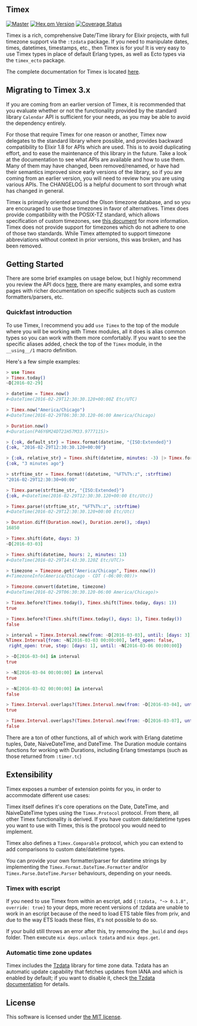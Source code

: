 ## Timex

[![Master](https://github.com/bitwalker/timex/workflows/elixir/badge.svg?branch=master)](https://github.com/bitwalker/timex/actions?query=workflow%3A%22elixir%22+branch%3Amaster)
[![Hex.pm Version](http://img.shields.io/hexpm/v/timex.svg?style=flat)](https://hex.pm/packages/timex)
[![Coverage Status](https://coveralls.io/repos/github/bitwalker/timex/badge.svg?branch=master)](https://coveralls.io/github/bitwalker/timex?branch=master)

Timex is a rich, comprehensive Date/Time library for Elixir projects, with full timezone support via the `:tzdata` package. If
you need to manipulate dates, times, datetimes, timestamps, etc., then Timex is for you! It is very easy to use Timex types
in place of default Erlang types, as well as Ecto types via the `timex_ecto` package.

The complete documentation for Timex is located [here](https://hexdocs.pm/timex).

## Migrating to Timex 3.x

If you are coming from an earlier version of Timex, it is recommended that you evaluate whether or not the functionality provided
by the standard library `Calendar` API is sufficient for your needs, as you may be able to avoid the dependency entirely.

For those that require Timex for one reason or another, Timex now delegates to the standard library where possible, and provides
backward compatibility to Elixir 1.8 for APIs which are used. This is to avoid duplicating effort, and to ease the maintenance of
this library in the future. Take a look at the documentation to see what APIs are available and how to use them. Many of them may have
changed, been removed/renamed, or have had their semantics improved since early versions of the library, so if you are coming from
an earlier version, you will need to review how you are using various APIs. The CHANGELOG is a helpful document to sort through what
has changed in general.

Timex is primarily oriented around the Olson timezone database, and so you are encouraged to use those timezones in favor of alternatives. 
Timex does provide compatibility with the POSIX-TZ standard, which allows specification of custom timezones, see 
[this document](https://pubs.opengroup.org/onlinepubs/9699919799/) for more information. Timex does not provide support
for timezones which do not adhere to one of those two standards. While Timex attempted to support timezone abbreviations without context
in prior versions, this was broken, and has been removed.

## Getting Started

There are some brief examples on usage below, but I highly recommend you review the
API docs [here](https://hexdocs.pm/timex), there are many examples, and some extra pages with
richer documentation on specific subjects such as custom formatters/parsers, etc.

### Quickfast introduction

To use Timex, I recommend you add `use Timex` to the top of the module where you will be working with Timex modules,
all it does is alias common types so you can work with them more comfortably. If you want to see the specific aliases
added, check the top of the `Timex` module, in the `__using__/1` macro definition.

Here's a few simple examples:

```elixir
> use Timex
> Timex.today()
~D[2016-02-29]

> datetime = Timex.now()
#<DateTime(2016-02-29T12:30:30.120+00:00Z Etc/UTC)

> Timex.now("America/Chicago")
#<DateTime(2016-02-29T06:30:30.120-06:00 America/Chicago)

> Duration.now()
#<Duration(P46Y6M24DT21H57M33.977711S)>

> {:ok, default_str} = Timex.format(datetime, "{ISO:Extended}")
{:ok, "2016-02-29T12:30:30.120+00:00"}

> {:ok, relative_str} = Timex.shift(datetime, minutes: -3) |> Timex.format("{relative}", :relative)
{:ok, "3 minutes ago"}

> strftime_str = Timex.format!(datetime, "%FT%T%:z", :strftime)
"2016-02-29T12:30:30+00:00"

> Timex.parse(strftime_str, "{ISO:Extended}")
{:ok, #<DateTime(2016-02-29T12:30:30.120+00:00 Etc/Utc)}

> Timex.parse!(strftime_str, "%FT%T%:z", :strftime)
#<DateTime(2016-02-29T12:30:30.120+00:00 Etc/Utc)

> Duration.diff(Duration.now(), Duration.zero(), :days)
16850

> Timex.shift(date, days: 3)
~D[2016-03-03]

> Timex.shift(datetime, hours: 2, minutes: 13)
#<DateTime(2016-02-29T14:43:30.120Z Etc/UTC)>

> timezone = Timezone.get("America/Chicago", Timex.now())
#<TimezoneInfo(America/Chicago - CDT (-06:00:00))>

> Timezone.convert(datetime, timezone)
#<DateTime(2016-02-29T06:30:30.120-06:00 America/Chicago)>

> Timex.before?(Timex.today(), Timex.shift(Timex.today, days: 1))
true

> Timex.before?(Timex.shift(Timex.today(), days: 1), Timex.today())
false

> interval = Timex.Interval.new(from: ~D[2016-03-03], until: [days: 3])
%Timex.Interval{from: ~N[2016-03-03 00:00:00], left_open: false,
 right_open: true, step: [days: 1], until: ~N[2016-03-06 00:00:00]}

> ~D[2016-03-04] in interval
true

> ~N[2016-03-04 00:00:00] in interval
true

> ~N[2016-03-02 00:00:00] in interval
false

> Timex.Interval.overlaps?(Timex.Interval.new(from: ~D[2016-03-04], until: [days: 1]), interval)
true

> Timex.Interval.overlaps?(Timex.Interval.new(from: ~D[2016-03-07], until: [days: 1]), interval)
false

```

There are a ton of other functions, all of which work with Erlang datetime tuples, Date, NaiveDateTime, and DateTime. 
The Duration module contains functions for working with Durations, including Erlang timestamps (such as those returned from `:timer.tc`)

## Extensibility

Timex exposes a number of extension points for you, in order to accommodate different use cases:

Timex itself defines it's core operations on the Date, DateTime, and NaiveDateTime types using the `Timex.Protocol` protocol. 
From there, all other Timex functionality is derived. If you have custom date/datetime types you want to use with Timex, 
this is the protocol you would need to implement.

Timex also defines a `Timex.Comparable` protocol, which you can extend to add comparisons to custom date/datetime types.

You can provide your own formatter/parser for datetime strings by implementing the `Timex.Format.DateTime.Formatter` 
and/or `Timex.Parse.DateTime.Parser` behaviours, depending on your needs.

### Timex with escript

If you need to use Timex from within an escript, add `{:tzdata, "~> 0.1.8", override: true}` to your deps, more recent versions of :tzdata are unable to work in an escript because of the need to load ETS table files from priv, and due to the way ETS loads these files, it's not possible to do so.

If your build still throws an error after this, try removing the `_build` and `deps` folder. Then execute `mix deps.unlock tzdata` and `mix deps.get`.

### Automatic time zone updates

Timex includes the [Tzdata](https://github.com/lau/tzdata) library for time zone data.
Tzdata has an automatic update capability that fetches updates from IANA and which is enabled by default; 
if you want to disable it, check [the Tzdata documentation](https://github.com/lau/tzdata#automatic-data-updates) for details.

## License

This software is licensed under [the MIT license](LICENSE.md).
